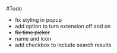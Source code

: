 #Todo
 - fix styling in popup
 - add option to turn extension off and on
 - ~~fix time picker~~
 - name and icon
 - add checkbox to include search results